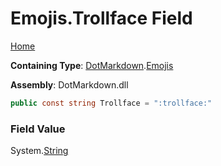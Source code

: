 # Emojis\.Trollface Field

[Home](../../../README.md)

**Containing Type**: [DotMarkdown](../../README.md)\.[Emojis](../README.md)

**Assembly**: DotMarkdown\.dll

```csharp
public const string Trollface = ":trollface:"
```

### Field Value

System\.[String](https://docs.microsoft.com/en-us/dotnet/api/system.string)